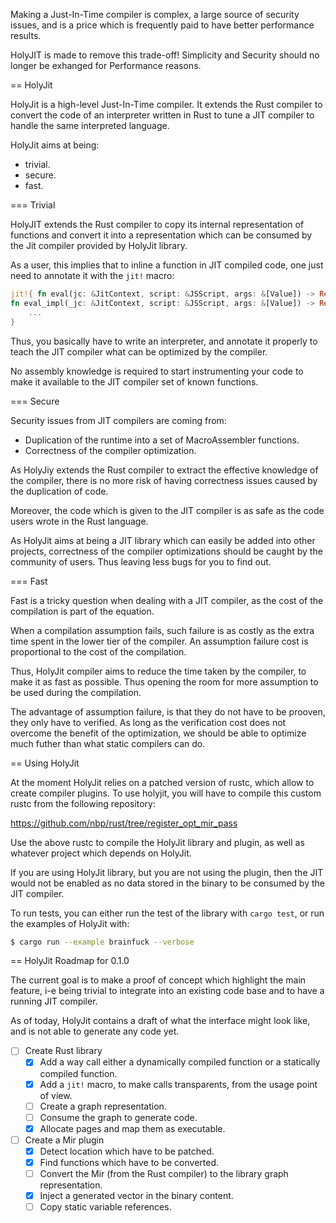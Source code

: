 Making a Just-In-Time compiler is complex, a large source of security
issues, and is a price which is frequently paid to have better performance
results.

HolyJIT is made to remove this trade-off! Simplicity and Security should no
longer be exhanged for Performance reasons.

== HolyJit

HolyJit is a high-level Just-In-Time compiler. It extends the Rust compiler
to convert the code of an interpreter written in Rust to tune a JIT compiler
to handle the same interpreted language.

HolyJit aims at being:
 * trivial.
 * secure.
 * fast.

=== Trivial

HolyJIT extends the Rust compiler to copy its internal representation of
functions and convert it into a representation which can be consumed by the
Jit compiler provided by HolyJit library.

As a user, this implies that to inline a function in JIT compiled code, one
just need to annotate it with the `jit!` macro:

```rust
jit!{ fn eval(jc: &JitContext, script: &JSScript, args: &[Value]) -> Result<Value, Error> = eval_impl }
fn eval_impl(_jc: &JitContext, script: &JSScript, args: &[Value]) -> Result<Value, Error> {
    ...
}
```

Thus, you basically have to write an interpreter, and annotate it properly
to teach the JIT compiler what can be optimized by the compiler.

No assembly knowledge is required to start instrumenting your code to make
it available to the JIT compiler set of known functions.

=== Secure

Security issues from JIT compilers are coming from:
* Duplication of the runtime into a set of MacroAssembler functions.
* Correctness of the compiler optimization.

As HolyJiy extends the Rust compiler to extract the effective knowledge of
the compiler, there is no more risk of having correctness issues caused by
the duplication of code.

Moreover, the code which is given to the JIT compiler is as safe as the code
users wrote in the Rust language.

As HolyJit aims at being a JIT library which can easily be added into other
projects, correctness of the compiler optimizations should be caught by the
community of users. Thus leaving less bugs for you to find out.

=== Fast

Fast is a tricky question when dealing with a JIT compiler, as the cost of
the compilation is part of the equation.

When a compilation assumption fails, such failure is as costly as the extra
time spent in the lower tier of the compiler.  An assumption failure cost is
proportional to the cost of the compilation.

Thus, HolyJit compiler aims to reduce the time taken by the compiler, to
make it as fast as possible.  Thus opening the room for more assumption to
be used during the compilation.

The advantage of assumption failure, is that they do not have to be prooven,
they only have to verified.  As long as the verification cost does not
overcome the benefit of the optimization, we should be able to optimize much
futher than what static compilers can do.

== Using HolyJit

At the moment HolyJit relies on a patched version of rustc, which allow to
create compiler plugins.  To use holyjit, you will have to compile this
custom rustc from the following repository:

https://github.com/nbp/rust/tree/register_opt_mir_pass

Use the above rustc to compile the HolyJit library and plugin, as well as
whatever project which depends on HolyJit.

If you are using HolyJit library, but you are not using the plugin, then the
JIT would not be enabled as no data stored in the binary to be consumed by
the JIT compiler.

To run tests, you can either run the test of the library with `cargo test`,
or run the examples of HolyJit with:

```sh
$ cargo run --example brainfuck --verbose
```

== HolyJit Roadmap for 0.1.0

The current goal is to make a proof of concept which highlight the main
feature, i-e being trivial to integrate into an existing code base and to
have a running JIT compiler.

As of today, HolyJit contains a draft of what the interface might look like,
and is not able to generate any code yet.

- [ ] Create Rust library
  - [x] Add a way call either a dynamically compiled function or a statically
    compiled function.
  - [x] Add a `jit!` macro, to make calls transparents, from the usage point
    of view.
  - [ ] Create a graph representation.
  - [ ] Consume the graph to generate code.
  - [x] Allocate pages and map them as executable.

- [ ] Create a Mir plugin
  - [x] Detect location which have to be patched.
  - [x] Find functions which have to be converted.
  - [ ] Convert the Mir (from the Rust compiler) to the library graph representation.
  - [x] Inject a generated vector in the binary content.
  - [ ] Copy static variable references.
